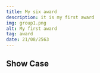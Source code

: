 ```yaml
---
title: My six award
description: it is my first award
img: group1.png
alt: My first award
tag: award
date: 21/08/2563
---
```


## Show Case